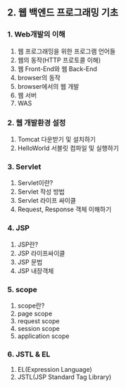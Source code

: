 ## 2. 웹 백엔드 프로그래밍 기초
### 1. Web개발의 이해
1. 웹 프로그래밍을 위한 프로그램 언어들
2. 웹의 동작(HTTP 프로토콜 이해)
3. 웹 Front-End와 웹 Back-End
4. browser의 동작
5. browser에서의 웹 개발
6. 웹 서버
7. WAS

### 2. 웹 개발환경 설정
1. Tomcat 다운받기 및 설치하기
2. HelloWorld 서블릿 컴파일 및 실행하기

### 3. Servlet
1. Servlet이란?
2. Servlet 작성 방법
3. Servlet 라이프 싸이클
4. Request, Response 객체 이해하기

### 4. JSP
1. JSP란?
2. JSP 라이프싸이클
3. JSP 문법
4. JSP 내장객체

### 5. scope
1. scope란?
2. page scope
3. request scope
4. session scope
5. application scope

### 6. JSTL & EL
1. EL(Expression Language)
2. JSTL(JSP Standard Tag Library)

